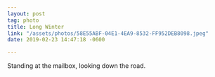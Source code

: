 ```yaml
---
layout: post
tag: photo
title: Long Winter
link: "/assets/photos/58E55ABF-04E1-4EA9-8532-FF952DEB8098.jpeg"
date: 2019-02-23 14:47:18 -0600

---
```


Standing at the mailbox, looking down the road. 